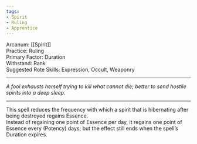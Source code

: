 ```yaml
---
tags:
- Spirit
- Ruling
- Apprentice
---
```


Arcanum: [[Spirit]]\
Practice: Ruling\
Primary Factor: Duration\
Withstand: Rank\
Suggested Rote Skills: Expression, Occult, Weaponry

---

_A fool exhausts herself trying to kill what cannot die; better to send hostile spirits into a deep sleep._

---

This spell reduces the frequency with which a spirit that is hibernating after being destroyed regains Essence.\
Instead of regaining one point of Essence per day, it regains one point of Essence every (Potency) days; but the effect still ends when the spell’s Duration expires.